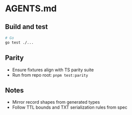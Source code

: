 # AGENTS.md

## Build and test
```bash
# Go
go test ./...
```

## Parity

* Ensure fixtures align with TS parity suite
* Run from repo root: `pnpm test:parity`

## Notes

* Mirror record shapes from generated types
* Follow TTL bounds and TXT serialization rules from spec
